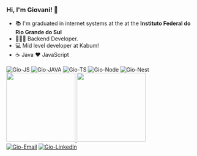 ### Hi, I'm Giovani! 👋

- 📚 I'm graduated in internet systems at the at the **Instituto Federal do Rio Grande do Sul**
- 👨🏽‍💻 Backend Developer.
- 💻 Mid level developer at Kabum!
- ☕ Java ❤️ JavaScript

<div style="display: inline_block">
  <img align="center" alt="Gio-JS" src="https://img.shields.io/badge/JavaScript-F7DF1E?style=for-the-badge&logo=javascript&logoColor=black">
  <img align="center" alt="Gio-JAVA" src="https://img.shields.io/badge/Java-F7DF1E?style=for-the-badge&logo=java&logoColor=black">
  <img align="center" alt="Gio-TS" src="https://img.shields.io/badge/TypeScript-007ACC?style=for-the-badge&logo=typescript&logoColor=white">
  <img align="center" alt="Gio-Node" src="https://img.shields.io/badge/Node.js-43853D?style=for-the-badge&logo=node.js&logoColor=white">
  <img align="center" alt="Gio-Nest"  src="https://img.shields.io/badge/nestjs-%23E0234E.svg?style=for-the-badge&logo=nestjs&logoColor=white"
</div>
</br>
<div>
  <a href="https://github.com/GiovaniBoff">
  <img height="180em" src="https://github-readme-stats.vercel.app/api?username=GiovaniBoff&show_icons=true&theme=dracula&include_all_commits=true&count_private=true"/>
  <img height="180em" src="https://github-readme-stats.vercel.app/api/top-langs/?username=GiovaniBoff&layout=compact&langs_count=16&theme=dracula"/>
  </a>
</div>
<div style="display: inline_block">
  <a href="mailto:giovani_souzaboff@hotmail.com"><img align="center" alt="Gio-Email" src="https://img.shields.io/badge/Microsoft_Outlook-0078D4?style=for-the-badge&logo=microsoft-outlook&logoColor=white"></a>
   <a href="https://www.linkedin.com/in/giovani-boff/"><img align="center" alt="Gio-LinkedIn" src="https://img.shields.io/badge/LinkedIn-0077B5?style=for-the-badge&logo=linkedin&logoColor=white"></a>
 
</div>
</br>



